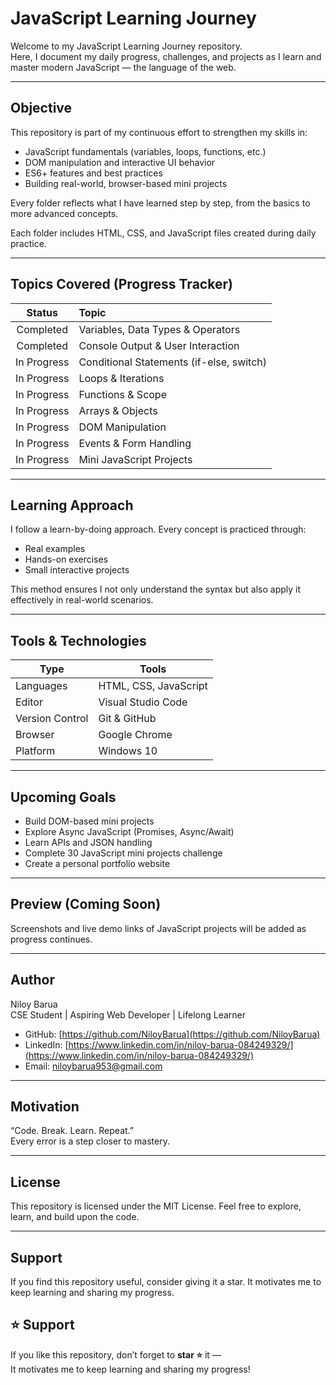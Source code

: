 # JavaScript Learning Journey

Welcome to my JavaScript Learning Journey repository.  
Here, I document my daily progress, challenges, and projects as I learn and master modern JavaScript — the language of the web.

---

## Objective
This repository is part of my continuous effort to strengthen my skills in:
- JavaScript fundamentals (variables, loops, functions, etc.)
- DOM manipulation and interactive UI behavior
- ES6+ features and best practices
- Building real-world, browser-based mini projects

Every folder reflects what I have learned step by step, from the basics to more advanced concepts.


Each folder includes HTML, CSS, and JavaScript files created during daily practice.

---

## Topics Covered (Progress Tracker)

| Status | Topic |
|:--:|:--|
| Completed | Variables, Data Types & Operators |
| Completed | Console Output & User Interaction |
| In Progress | Conditional Statements (if-else, switch) |
| In Progress | Loops & Iterations |
| In Progress | Functions & Scope |
| In Progress | Arrays & Objects |
| In Progress | DOM Manipulation |
| In Progress | Events & Form Handling |
| In Progress | Mini JavaScript Projects |

---

## Learning Approach
I follow a learn-by-doing approach. Every concept is practiced through:
- Real examples
- Hands-on exercises
- Small interactive projects

This method ensures I not only understand the syntax but also apply it effectively in real-world scenarios.

---

## Tools & Technologies

| Type | Tools |
|------|--------|
| Languages | HTML, CSS, JavaScript |
| Editor | Visual Studio Code |
| Version Control | Git & GitHub |
| Browser | Google Chrome |
| Platform | Windows 10 |

---

## Upcoming Goals
- Build DOM-based mini projects
- Explore Async JavaScript (Promises, Async/Await)
- Learn APIs and JSON handling
- Complete 30 JavaScript mini projects challenge
- Create a personal portfolio website

---

## Preview (Coming Soon)
Screenshots and live demo links of JavaScript projects will be added as progress continues.

---

## Author

Niloy Barua  
CSE Student | Aspiring Web Developer | Lifelong Learner  

- GitHub: [https://github.com/NiloyBarua](https://github.com/NiloyBarua)  
- LinkedIn: [https://www.linkedin.com/in/niloy-barua-084249329/](https://www.linkedin.com/in/niloy-barua-084249329/)  
- Email: [niloybarua953@gmail.com](mailto:niloybarua953@gmail.com)
---

## Motivation
“Code. Break. Learn. Repeat.”  
Every error is a step closer to mastery.

---

## License
This repository is licensed under the MIT License. Feel free to explore, learn, and build upon the code.

---

## Support
If you find this repository useful, consider giving it a star. It motivates me to keep learning and sharing my progress.


## ⭐ Support
If you like this repository, don’t forget to **star ⭐** it —  
It motivates me to keep learning and sharing my progress!
